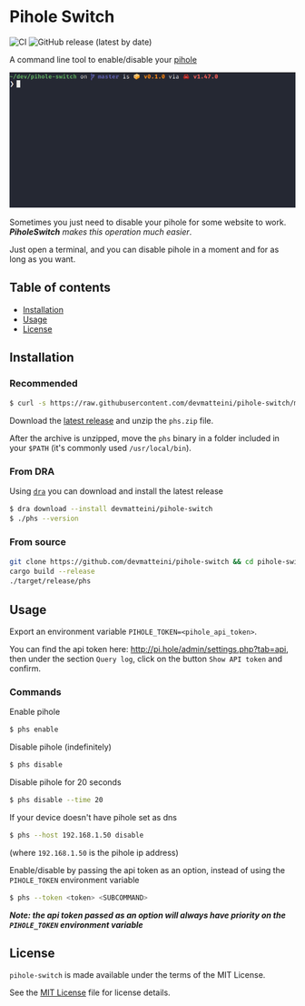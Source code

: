 # Pihole Switch

![CI](https://github.com/devmatteini/pihole-switch/workflows/CI/badge.svg)
![GitHub release (latest by date)](https://img.shields.io/github/v/release/devmatteini/pihole-switch)

A command line tool to enable/disable your [pihole](https://pi-hole.net/)

![](./assets/phs_demo.gif)

Sometimes you just need to disable your pihole for some website to work.
_**PiholeSwitch** makes this operation much easier_.

Just open a terminal, and you can disable pihole in a moment and for as long as you want.

## Table of contents

- [Installation](#installation)
- [Usage](#usage)
- [License](#license)

## Installation

### Recommended

```bash
$ curl -s https://raw.githubusercontent.com/devmatteini/pihole-switch/main/install.sh | bash
```

Download the [latest release](https://github.com/devmatteini/pihole-switch/releases/latest)
and unzip the `phs.zip` file.

After the archive is unzipped, move the `phs` binary in a folder included in your `$PATH` (it's commonly used `/usr/local/bin`).

### From DRA

Using [`dra`](https://github.com/devmatteini/dra) you can download and install the latest release

```bash
$ dra download --install devmatteini/pihole-switch
$ ./phs --version
```

### From source

```bash
git clone https://github.com/devmatteini/pihole-switch && cd pihole-switch
cargo build --release
./target/release/phs
```

## Usage

Export an environment variable `PIHOLE_TOKEN=<pihole_api_token>`.

You can find the api token here: http://pi.hole/admin/settings.php?tab=api, then under the section `Query log`, click on
the button `Show API token` and confirm.

### Commands

Enable pihole

```bash
$ phs enable
```

Disable pihole (indefinitely)

```bash
$ phs disable
```

Disable pihole for 20 seconds

```bash
$ phs disable --time 20
```

If your device doesn't have pihole set as dns

```bash
$ phs --host 192.168.1.50 disable
```

(where `192.168.1.50` is the pihole ip address)

Enable/disable by passing the api token as an option, instead of using the `PIHOLE_TOKEN` environment variable

```bash
$ phs --token <token> <SUBCOMMAND>
```

_**Note: the api token passed as an option will always have priority on the `PIHOLE_TOKEN` environment variable**_

## License

`pihole-switch` is made available under the terms of the MIT License.

See the [MIT License](LICENSE) file for license details.
